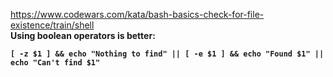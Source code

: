 <https://www.codewars.com/kata/bash-basics-check-for-file-existence/train/shell>  
<b><b>
Using boolean operators is better:
```
[ -z $1 ] && echo "Nothing to find" || [ -e $1 ] && echo "Found $1" || echo "Can't find $1"
```